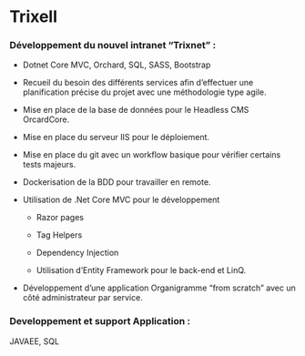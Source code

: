 # Trixell


### Développement du nouvel intranet “Trixnet” :

- Dotnet Core MVC, Orchard, SQL, SASS, Bootstrap

- Recueil du besoin des différents services afin d’effectuer une planification précise du projet avec une méthodologie type agile.

- Mise en place de la base de données pour le Headless CMS OrcardCore.

- Mise en place du serveur IIS pour le déploiement.

- Mise en place du git avec un workflow basique pour vérifier certains tests majeurs.

- Dockerisation de la BDD pour travailler en remote.

- Utilisation de .Net Core MVC pour le développement

   - Razor pages

   - Tag Helpers

   - Dependency Injection

   - Utilisation d’Entity Framework pour le back-end et LinQ.

- Développement d’une application Organigramme “from scratch” avec un côté administrateur par service.

### Developpement et support Application :
JAVAEE, SQL